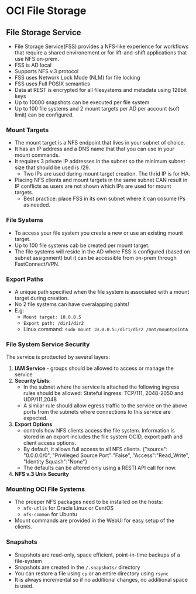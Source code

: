 # OCI File Storage



## File Storage Service

* File Storage Service(FSS) provides a NFS-like experience for workflows that require a shared environement or for lift-and-shift applications that use NFS on-prem.
* FSS is AD local
* Supports NFS v.3 protocol
* FSS uses Network Lock Mode (NLM) for file locking
* FSS uses Full POSIX semantics
* Data at REST is encrypted for all filesystems and metadata using 128bit keys
* Up to 10000 snapshots can be executed per file system
* Up to 100 file systems and 2 mount targets per AD per account (soft limit) can be configured.

### Mount Targets

* The mount target is a NFS endpoint that lives in your subnet of choice.
* It has an IP address and a DNS name that that you can use in your mount commands.
* It requires 3 private IP addresses in the subnet so the minimum subnet size that should be used is /29.
  * Two IPs are used during mount target creation. The thrid IP is for HA.
* Placing NFS clients and mount targets in the same subnet CAN result in IP conflicts as users are not shown which IPs are used for mount targets.
  * Best practice: place FSS in its own subnet where it can cosume IPs as needed.

### File Systems

* To access your file system you create a new or use an existing mount target.
* Up to 100 file systems cab be created per mount target.
* The file systems will reside in the AD where FSS is configured (based on subnet assignment) but it can be accessible from on-prem through FastConnect/VPN.

### Export Paths

* A unique path specified when the file system is associated with a mount target during creation.
* No 2 file systems can have overalapping pahts!
* E.g:
  * `Mount target: 10.0.0.5`
  * `Export path: /dir1/dir2`
  * Linux command: `sudo mount 10.0.0.5:/dir1/dir2 /mnt/mountpointA`

### File System Service Security

The service is prottected by several layers:

1. **IAM Service** - groups should be allowed to access or manage the service
2. **Security Lists**:
   * In the subnet where the service is attached the following ingress rules should be allowed: Stateful ingress: TCP/111, 2048-2050 and UDP/111,2048
   * A similar rule should allow egress traffic to the service on the above ports from the subnets where connections to this service are expected.
3. **Export Options**
   * controls how NFS clients access the file system. Information is stored in an export includes the file system OCID, export path and client access options.
   * By default, it allows full access to all NFS clients. {"source": "0.0.0.0/0", "Privileged Source Port":"False", "Access":"Read\_Write", "Identity Squash":"None"}
   * The defaults can be altered only using a RESTI API call for now.
4. **NFS v.3 Unix Security**

### Mounting OCI File Systems

* The proeper NFS packages need to be installed on the hosts:
  * `nfs-utlis` for Oracle Linux or CentOS
  * `nfs-common` for Ubuntu
* Mount commands are provided in the WebUI for easy setup of the clients.

### Snapshots

* Snapshots are read-only, space efficient, point-in-time backups of a file-system
* Snapshots are created in the `/.snapshots/` directory
* You can restore a file using `cp` or an entire directory using `rsync`
* It is always incremental so if no additional changes, no additional space is used.
